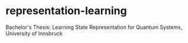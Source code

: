 # representation-learning
Bachelor's Thesis: Learning State Representation for Quantum Systems, University of Innsbruck
